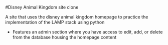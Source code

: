 #Disney Animal Kingdom site clone

A site that uses the disney animal kingdom homepage to practice the implementation of the LAMP stack using python

* Features an admin section where you have access to edit, add, or delete from the database housing the homepage content
